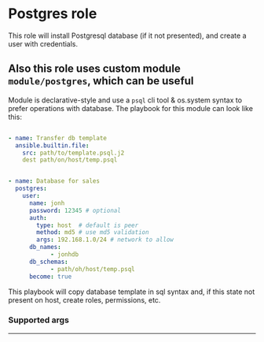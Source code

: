 # Postgres role

This role will install Postgresql database (if it not presented), and create a user with credentials.


## Also this role uses custom module `module/postgres`, which can be useful

Module is declarative-style and use a `psql` cli tool & os.system syntax to prefer operations with database. 
The playbook for this module can look like this:
```yaml

- name: Transfer db template
  ansible.builtin.file:
    src: path/to/template.psql.j2
    dest path/on/host/temp.psql


- name: Database for sales
  postgres:
    user:
      name: jonh
      password: 12345 # optional
      auth:
        type: host  # default is peer 
        method: md5 # use md5 validation 
        args: 192.168.1.0/24 # network to allow 
      db_names:
            - jonhdb
      db_schemas:
            - path/oh/host/temp.psql
      become: true
```

This playbook will copy database template in sql syntax and, if this state not present on host, create roles, permissions, etc.

### Supported args
--- 








